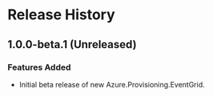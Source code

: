 # Release History

## 1.0.0-beta.1 (Unreleased)

### Features Added

- Initial beta release of new Azure.Provisioning.EventGrid.